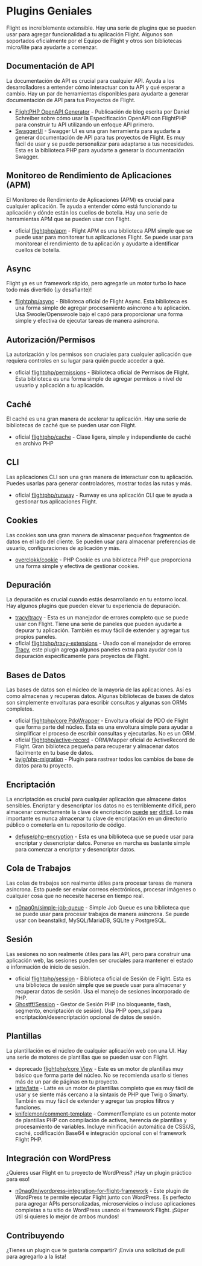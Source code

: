 # Plugins Geniales

Flight es increíblemente extensible. Hay una serie de plugins que se pueden usar para agregar funcionalidad a tu aplicación Flight. Algunos son soportados oficialmente por el Equipo de Flight y otros son bibliotecas micro/lite para ayudarte a comenzar.

## Documentación de API

La documentación de API es crucial para cualquier API. Ayuda a los desarrolladores a entender cómo interactuar con tu API y qué esperar a cambio. Hay un par de herramientas disponibles para ayudarte a generar documentación de API para tus Proyectos de Flight.

- [FlightPHP OpenAPI Generator](https://dev.to/danielsc/define-generate-and-implement-an-api-first-approach-with-openapi-generator-and-flightphp-1fb3) - Publicación de blog escrita por Daniel Schreiber sobre cómo usar la Especificación OpenAPI con FlightPHP para construir tu API utilizando un enfoque API primero.
- [SwaggerUI](https://github.com/zircote/swagger-php) - Swagger UI es una gran herramienta para ayudarte a generar documentación de API para tus proyectos de Flight. Es muy fácil de usar y se puede personalizar para adaptarse a tus necesidades. Esta es la biblioteca PHP para ayudarte a generar la documentación Swagger.

## Monitoreo de Rendimiento de Aplicaciones (APM)

El Monitoreo de Rendimiento de Aplicaciones (APM) es crucial para cualquier aplicación. Te ayuda a entender cómo está funcionando tu aplicación y dónde están los cuellos de botella. Hay una serie de herramientas APM que se pueden usar con Flight.
- <span class="badge bg-primary">oficial</span> [flightphp/apm](/awesome-plugins/apm) - Flight APM es una biblioteca APM simple que se puede usar para monitorear tus aplicaciones Flight. Se puede usar para monitorear el rendimiento de tu aplicación y ayudarte a identificar cuellos de botella.

## Async

Flight ya es un framework rápido, pero agregarle un motor turbo lo hace todo más divertido (¡y desafiante)!

- [flightphp/async](/awesome-plugins/async) - Biblioteca oficial de Flight Async. Esta biblioteca es una forma simple de agregar procesamiento asíncrono a tu aplicación. Usa Swoole/Openswoole bajo el capó para proporcionar una forma simple y efectiva de ejecutar tareas de manera asíncrona.

## Autorización/Permisos

La autorización y los permisos son cruciales para cualquier aplicación que requiera controles en su lugar para quién puede acceder a qué.

- <span class="badge bg-primary">oficial</span> [flightphp/permissions](/awesome-plugins/permissions) - Biblioteca oficial de Permisos de Flight. Esta biblioteca es una forma simple de agregar permisos a nivel de usuario y aplicación a tu aplicación. 

## Caché

El caché es una gran manera de acelerar tu aplicación. Hay una serie de bibliotecas de caché que se pueden usar con Flight.

- <span class="badge bg-primary">oficial</span> [flightphp/cache](/awesome-plugins/php-file-cache) - Clase ligera, simple y independiente de caché en archivo PHP

## CLI

Las aplicaciones CLI son una gran manera de interactuar con tu aplicación. Puedes usarlas para generar controladores, mostrar todas las rutas y más.

- <span class="badge bg-primary">oficial</span> [flightphp/runway](/awesome-plugins/runway) - Runway es una aplicación CLI que te ayuda a gestionar tus aplicaciones Flight.

## Cookies

Las cookies son una gran manera de almacenar pequeños fragmentos de datos en el lado del cliente. Se pueden usar para almacenar preferencias de usuario, configuraciones de aplicación y más.

- [overclokk/cookie](/awesome-plugins/php-cookie) - PHP Cookie es una biblioteca PHP que proporciona una forma simple y efectiva de gestionar cookies.

## Depuración

La depuración es crucial cuando estás desarrollando en tu entorno local. Hay algunos plugins que pueden elevar tu experiencia de depuración.

- [tracy/tracy](/awesome-plugins/tracy) - Esta es un manejador de errores completo que se puede usar con Flight. Tiene una serie de paneles que pueden ayudarte a depurar tu aplicación. También es muy fácil de extender y agregar tus propios paneles.
- <span class="badge bg-primary">oficial</span> [flightphp/tracy-extensions](/awesome-plugins/tracy-extensions) - Usado con el manejador de errores [Tracy](/awesome-plugins/tracy), este plugin agrega algunos paneles extra para ayudar con la depuración específicamente para proyectos de Flight.

## Bases de Datos

Las bases de datos son el núcleo de la mayoría de las aplicaciones. Así es como almacenas y recuperas datos. Algunas bibliotecas de bases de datos son simplemente envolturas para escribir consultas y algunas son ORMs completos.

- <span class="badge bg-primary">oficial</span> [flightphp/core PdoWrapper](/learn/pdo-wrapper) - Envoltura oficial de PDO de Flight que forma parte del núcleo. Esta es una envoltura simple para ayudar a simplificar el proceso de escribir consultas y ejecutarlas. No es un ORM.
- <span class="badge bg-primary">oficial</span> [flightphp/active-record](/awesome-plugins/active-record) - ORM/Mapper oficial de ActiveRecord de Flight. Gran biblioteca pequeña para recuperar y almacenar datos fácilmente en tu base de datos.
- [byjg/php-migration](/awesome-plugins/migrations) - Plugin para rastrear todos los cambios de base de datos para tu proyecto.

## Encriptación

La encriptación es crucial para cualquier aplicación que almacene datos sensibles. Encriptar y desencriptar los datos no es terriblemente difícil, pero almacenar correctamente la clave de encriptación [puede](https://stackoverflow.com/questions/6767839/where-should-i-store-an-encryption-key-for-php#:~:text=Write%20a%20php%20config%20file%20and%20store%20it,folder%20is%20not%20accessible%20to%20the%20end%20user.) [ser](https://www.reddit.com/r/PHP/comments/luqsn/the_encryption_key_where_do_you_store_it/) [difícil](https://security.stackexchange.com/questions/48047/location-to-store-an-encryption-key). Lo más importante es nunca almacenar tu clave de encriptación en un directorio público o cometerla en tu repositorio de código.

- [defuse/php-encryption](/awesome-plugins/php-encryption) - Esta es una biblioteca que se puede usar para encriptar y desencriptar datos. Ponerse en marcha es bastante simple para comenzar a encriptar y desencriptar datos.

## Cola de Trabajos

Las colas de trabajos son realmente útiles para procesar tareas de manera asíncrona. Esto puede ser enviar correos electrónicos, procesar imágenes o cualquier cosa que no necesite hacerse en tiempo real.

- [n0nag0n/simple-job-queue](/awesome-plugins/simple-job-queue) - Simple Job Queue es una biblioteca que se puede usar para procesar trabajos de manera asíncrona. Se puede usar con beanstalkd, MySQL/MariaDB, SQLite y PostgreSQL.

## Sesión

Las sesiones no son realmente útiles para las API, pero para construir una aplicación web, las sesiones pueden ser cruciales para mantener el estado e información de inicio de sesión.

- <span class="badge bg-primary">oficial</span> [flightphp/session](/awesome-plugins/session) - Biblioteca oficial de Sesión de Flight. Esta es una biblioteca de sesión simple que se puede usar para almacenar y recuperar datos de sesión. Usa el manejo de sesiones incorporado de PHP.
- [Ghostff/Session](/awesome-plugins/ghost-session) - Gestor de Sesión PHP (no bloqueante, flash, segmento, encriptación de sesión). Usa PHP open_ssl para encriptación/desencriptación opcional de datos de sesión.

## Plantillas

La plantillación es el núcleo de cualquier aplicación web con una UI. Hay una serie de motores de plantillas que se pueden usar con Flight.

- <span class="badge bg-warning">deprecado</span> [flightphp/core View](/learn#views) - Este es un motor de plantillas muy básico que forma parte del núcleo. No se recomienda usarlo si tienes más de un par de páginas en tu proyecto.
- [latte/latte](/awesome-plugins/latte) - Latte es un motor de plantillas completo que es muy fácil de usar y se siente más cercano a la sintaxis de PHP que Twig o Smarty. También es muy fácil de extender y agregar tus propios filtros y funciones.
- [knifelemon/comment-template](/awesome-plugins/comment-template) - CommentTemplate es un potente motor de plantillas PHP con compilación de activos, herencia de plantillas y procesamiento de variables. Incluye minificación automática de CSS/JS, caché, codificación Base64 e integración opcional con el framework Flight PHP.

## Integración con WordPress

¿Quieres usar Flight en tu proyecto de WordPress? ¡Hay un plugin práctico para eso!

- [n0nag0n/wordpress-integration-for-flight-framework](/awesome-plugins/n0nag0n_wordpress) - Este plugin de WordPress te permite ejecutar Flight junto con WordPress. Es perfecto para agregar APIs personalizadas, microservicios o incluso aplicaciones completas a tu sitio de WordPress usando el framework Flight. ¡Súper útil si quieres lo mejor de ambos mundos!

## Contribuyendo

¿Tienes un plugin que te gustaría compartir? ¡Envía una solicitud de pull para agregarlo a la lista!